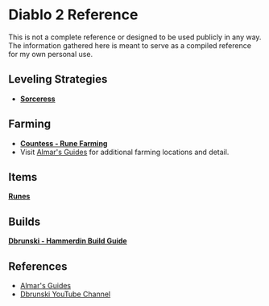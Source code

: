 # Diablo 2 Reference

This is not a complete reference or designed to be used publicly in any way.  The information gathered here is meant to serve as a compiled reference for my own personal use.

## Leveling Strategies
- **[Sorceress](sorc-leveling.md)**

## Farming
- **[Countess - Rune Farming](farming.md)**
- Visit [Almar's Guides](https://www.almarsguides.com/Computer/Games/Diablo2/Farming/Locations/) for additional farming locations and detail.

## Items
**[Runes](runes.md)**

## Builds
**[Dbrunski - Hammerdin Build Guide](https://www.youtube.com/watch?v=XGu9sg3dZiE)**

## References
- [Almar's Guides](https://www.almarsguides.com/Computer/Games/Diablo2/)
- [Dbrunski YouTube Channel](https://www.youtube.com/channel/UCFc8CBNDUFLc1hN5UayNR8g)
